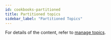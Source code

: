 ```yaml
---
id: cookbooks-partitioned
title: Partitioned topics
sidebar_label: "Partitioned Topics"
---
```

For details of the content, refer to [manage topics](admin-api-topics.md).